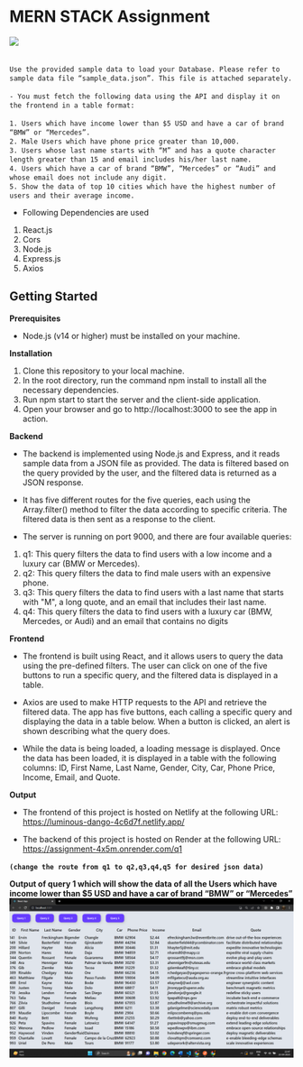  # MERN STACK Assignment  


![](https://img.shields.io/badge/-Task--1-brightgreen)

```- Create a “Node.js” Application using Express Framework and MongoDB Database and Connect it to your Frontend Application (Which can be developed using either React or Nextjs)

Use the provided sample data to load your Database. Please refer to sample data file “sample_data.json”. This file is attached separately. 

- You must fetch the following data using the API and display it on the frontend in a table format: 

1. Users which have income lower than $5 USD and have a car of brand “BMW” or “Mercedes”.
2. Male Users which have phone price greater than 10,000.
3. Users whose last name starts with “M” and has a quote character length greater than 15 and email includes his/her last name.
4. Users which have a car of brand “BMW”, “Mercedes” or “Audi” and whose email does not include any digit.
5. Show the data of top 10 cities which have the highest number of users and their average income.
```

- Following Dependencies are used 
1. React.js
2. Cors
3. Node.js
4. Express.js
5. Axios

## Getting Started 

**Prerequisites**
- Node.js (v14 or higher) must be installed on your machine.

**Installation**
1. Clone this repository to your local machine.
2. In the root directory, run the command npm install to install all the necessary dependencies.
3. Run npm start to start the server and the client-side application.
4. Open your browser and go to http://localhost:3000 to see the app in action.


**Backend**
- The backend is implemented using Node.js and Express, and it reads sample data from a JSON file as provided. The data is filtered based on the query provided by the user, and the filtered data is returned as a JSON response.

- It has five different routes for the five queries, each using the Array.filter() method to filter the data according to specific criteria. The filtered data is then sent as a response to the client.

- The server is running on port 9000, and there are four available queries:

1. q1: This query filters the data to find users with a low income and a luxury car (BMW or Mercedes).
2. q2: This query filters the data to find male users with an expensive phone.
3. q3: This query filters the data to find users with a last name that starts with "M", a long quote, and an email that includes their last name.
4. q4: This query filters the data to find users with a luxury car (BMW, Mercedes, or Audi) and an email that contains no digits


**Frontend**

- The frontend is built using React, and it allows users to query the data using the pre-defined filters. The user can click on one of the five buttons to run a specific query, and the filtered data is displayed in a table.

- Axios are used to make HTTP requests to the API and retrieve the filtered data. The app has five buttons, each calling a specific query and displaying the data in a table below. When a button is clicked, an alert is shown describing what the query does.

- While the data is being loaded, a loading message is displayed. Once the data has been loaded, it is displayed in a table with the following columns: ID, First Name, Last Name, Gender, City, Car, Phone Price, Income, Email, and Quote.

**Output**

- The frontend of this project is hosted on Netlify at the following URL: https://luminous-dango-4c6d7f.netlify.app/

- The backend of this project is hosted on Render at the following URL: https://assignment-4x5m.onrender.com/q1

 **`(change the route from q1 to q2,q3,q4,q5 for desired json data)`**


**Output of query 1 which will show the data of all the Users which have income lower than $5 USD and have a car of brand “BMW” or “Mercedes”**
![](./out/out(q1).png)